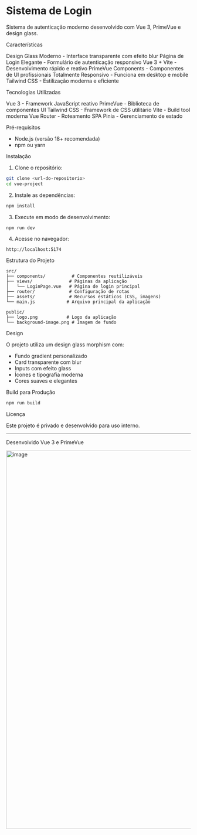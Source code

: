 # Sistema de Login

Sistema de autenticação moderno desenvolvido com Vue 3, PrimeVue e design glass.

Características

Design Glass Moderno - Interface transparente com efeito blur
Página de Login Elegante - Formulário de autenticação responsivo
Vue 3 + Vite - Desenvolvimento rápido e reativo
PrimeVue Components - Componentes de UI profissionais
Totalmente Responsivo - Funciona em desktop e mobile
Tailwind CSS - Estilização moderna e eficiente

Tecnologias Utilizadas

Vue 3 - Framework JavaScript reativo
PrimeVue - Biblioteca de componentes UI
Tailwind CSS - Framework de CSS utilitário
Vite - Build tool moderna
Vue Router - Roteamento SPA
Pinia - Gerenciamento de estado

Pré-requisitos

- Node.js (versão 18+ recomendada)
- npm ou yarn

Instalação

1. Clone o repositório:
```bash
git clone <url-do-repositorio>
cd vue-project
```

2. Instale as dependências:
```bash
npm install
```

3. Execute em modo de desenvolvimento:
```bash
npm run dev
```

4. Acesse no navegador:
```
http://localhost:5174
```

Estrutura do Projeto

```
src/
├── components/          # Componentes reutilizáveis
├── views/              # Páginas da aplicação
│   └── LoginPage.vue   # Página de login principal
├── router/             # Configuração de rotas
├── assets/             # Recursos estáticos (CSS, imagens)
└── main.js            # Arquivo principal da aplicação

public/
├── logo.png           # Logo da aplicação
└── background-image.png # Imagem de fundo
```

Design

O projeto utiliza um design glass morphism com:
- Fundo gradient personalizado
- Card transparente com blur
- Inputs com efeito glass
- Ícones e tipografia moderna
- Cores suaves e elegantes

 Build para Produção

```bash
npm run build
```

Licença

Este projeto é privado e desenvolvido para uso interno.

---

Desenvolvido Vue 3 e PrimeVue

<img width="1920" height="1033" alt="image" src="https://github.com/user-attachments/assets/b11cf337-64ef-42f1-8908-d18dd346c1b0" />
